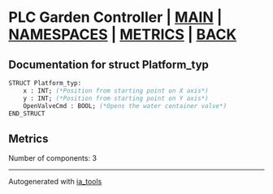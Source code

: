 # PLC Garden Controller | [MAIN] | [NAMESPACES] | [METRICS] | [BACK]  

## Documentation for struct Platform_typ  

```pascal
STRUCT Platform_typ:
    x : INT; (*Position from starting point on X axis*)
    y : INT; (*Position from starting point on Y axis*)
    OpenValveCmd : BOOL; (*Opens the water container valve*)
END_STRUCT
```

## Metrics  

Number of components: 3  

---
Autogenerated with [ia_tools](https://github.com/tkucic/ia_tools)  

[MAIN]: ../../../../index_st.md
[NAMESPACES]: ../../nsList_st.md
[METRICS]: ../../../metrics_st.md
[BACK]: ../nsMain_st.md
